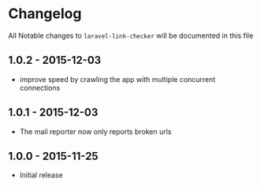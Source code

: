 # Changelog

All Notable changes to `laravel-link-checker` will be documented in this file

## 1.0.2 - 2015-12-03

- improve speed by crawling the app with multiple concurrent connections

## 1.0.1 - 2015-12-03

- The mail reporter now only reports broken urls

## 1.0.0 - 2015-11-25

- Initial release
